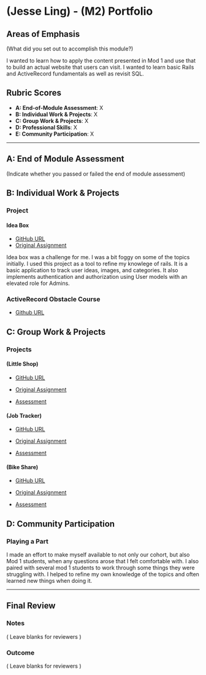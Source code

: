 # (Jesse Ling) - (M2) Portfolio

## Areas of Emphasis

(What did you set out to accomplish this module?)

I wanted to learn how to apply the content presented in Mod 1 and use that to build an actual website that users can visit. I wanted to learn basic Rails and ActiveRecord fundamentals as well as revisit SQL. 

## Rubric Scores

* **A: End-of-Module Assessment**: X
* **B: Individual Work & Projects**: X
* **C: Group Work & Projects**: X
* **D: Professional Skills**: X
* **E: Community Participation**: X

-----------------------

## A: End of Module Assessment

(Indicate whether you passed or failed the end of module assessment)


## B: Individual Work & Projects

### Project

#### Idea Box

* [GitHub URL](https://github.com/JLing88/IdeaBox2)
* [Original Assignment](http://backend.turing.io/module2/projects/mini-project#project-option-1-ideabox)

Idea box was a challenge for me. I was a bit foggy on some of the topics initially. I used this project as a tool to refine my knowlege of rails. It is a basic application to track user ideas, images, and categories. It also implements authentication and authorization using User models with an elevated role for Admins.

### ActiveRecord Obstacle Course

* [Github URL]()


## C: Group Work & Projects

### Projects

#### (Little Shop)

* [GitHub URL](https://github.com/JLing88/little-shop-redux)
* [Original Assignment](https://github.com/turingschool-projects/little-shop-redux)

* [Assessment](https://github.com/turingschool/ruby-submissions/blob/master/1806-b/2module/little_shop/harper_jesse_kat.md)


#### (Job Tracker)

* [GitHub URL](https://github.com/JLing88/job-tracker)
* [Original Assignment](https://github.com/turingschool-projects/job-tracker)

* [Assessment](https://github.com/turingschool/ruby-submissions/blob/master/1806-b/2module/job_tracker/jesse_and_rajaa.md)

#### (Bike Share)

* [GitHub URL](https://github.com/BeccaHyland/bike_share)
* [Original Assignment](http://backend.turing.io/module2/projects/bike-share-redux)

* [Assessment](https://github.com/turingschool/ruby-submissions/blob/master/1806-b/2module/bike_share/becca_jesse_pat_nick.md)


## D: Community Participation

### Playing a Part

I made an effort to make myself available to not only our cohort, but also Mod 1 students, when any questions arose that I felt comfortable with. I also paired with several mod 1 students to work through some things they were struggling with. I helped to refine my own knowledge of the topics and often learned new things when doing it. 

------------------

## Final Review

### Notes

( Leave blanks for reviewers )

### Outcome

( Leave blanks for reviewers )
